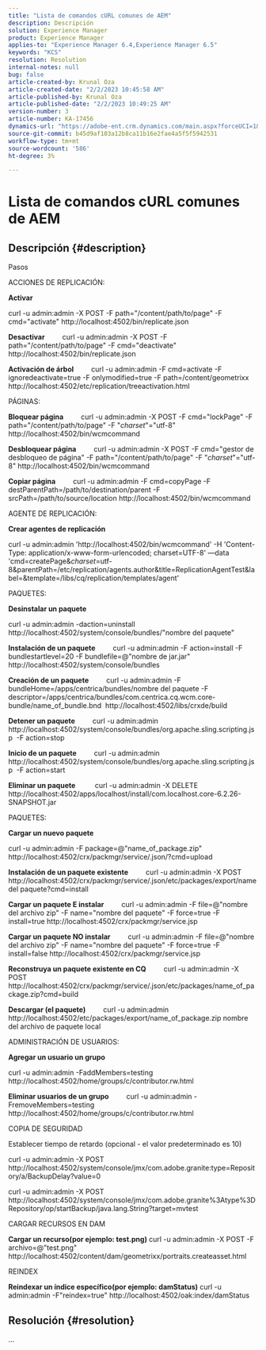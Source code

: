 ```yaml
---
title: "Lista de comandos cURL comunes de AEM"
description: Descripción
solution: Experience Manager
product: Experience Manager
applies-to: "Experience Manager 6.4,Experience Manager 6.5"
keywords: "KCS"
resolution: Resolution
internal-notes: null
bug: false
article-created-by: Krunal Oza
article-created-date: "2/2/2023 10:45:58 AM"
article-published-by: Krunal Oza
article-published-date: "2/2/2023 10:49:25 AM"
version-number: 3
article-number: KA-17456
dynamics-url: "https://adobe-ent.crm.dynamics.com/main.aspx?forceUCI=1&pagetype=entityrecord&etn=knowledgearticle&id=bd4d31c4-e6a2-ed11-aad1-6045bd006149"
source-git-commit: b45d9af103a12b8ca11b16e2fae4a5f5f5942531
workflow-type: tm+mt
source-wordcount: '586'
ht-degree: 3%

---
```


# Lista de comandos cURL comunes de AEM

## Descripción {#description}


Pasos

ACCIONES DE REPLICACIÓN:

<b>Activar</b>

curl -u admin:admin -X POST -F path=&quot;/content/path/to/page&quot; -F cmd=&quot;activate&quot; http://localhost:4502/bin/replicate.json

<b>Desactivar</b>
        curl -u admin:admin -X POST -F path=&quot;/content/path/to/page&quot; -F cmd=&quot;deactivate&quot; http://localhost:4502/bin/replicate.json

<b>Activación de árbol</b>
        curl -u admin:admin -F cmd=activate -F ignoredeactivate=true -F onlymodified=true -F path=/content/geometrixx http://localhost:4502/etc/replication/treeactivation.html

PÁGINAS:

<b>Bloquear página</b>
        curl -u admin:admin -X POST -F cmd=&quot;lockPage&quot; -F path=&quot;/content/path/to/page&quot; -F &quot;_charset_&quot;=&quot;utf-8&quot; http://localhost:4502/bin/wcmcommand

<b>Desbloquear página</b>
        curl -u admin:admin -X POST -F cmd=&quot;gestor de desbloqueo de página&quot; -F path=&quot;/content/path/to/page&quot; -F &quot;_charset_&quot;=&quot;utf-8&quot; http://localhost:4502/bin/wcmcommand

<b>Copiar página</b>
        curl -u admin:admin -F cmd=copyPage -F destParentPath=/path/to/destination/parent -F srcPath=/path/to/source/location http://localhost:4502/bin/wcmcommand

AGENTE DE REPLICACIÓN:

<b>Crear agentes de replicación</b>

curl -u admin:admin &#39;http://localhost:4502/bin/wcmcommand&#39; -H &#39;Content-Type: application/x-www-form-urlencoded; charset=UTF-8&#39; —data &#39;cmd=createPage&amp;_charset_=utf-8&amp;parentPath=/etc/replication/agents.author&amp;title=ReplicationAgentTest&amp;label=&amp;template=/libs/cq/replication/templates/agent&#39;

PAQUETES:

<b>Desinstalar un paquete</b>

curl -u admin:admin -daction=uninstall http://localhost:4502/system/console/bundles/&quot;nombre del paquete&quot;

<b>Instalación de un paquete</b>
        curl -u admin:admin -F action=install -F bundlestartlevel=20 -F bundlefile=@&quot;nombre de jar.jar&quot; http://localhost:4502/system/console/bundles

<b>Creación de un paquete</b>
        curl -u admin:admin -F bundleHome=/apps/centrica/bundles/nombre del paquete -F descriptor=/apps/centrica/bundles/com.centrica.cq.wcm.core-bundle/name_of_bundle.bnd  http://localhost:4502/libs/crxde/build

<b>Detener un paquete</b>
        curl -u admin:admin http://localhost:4502/system/console/bundles/org.apache.sling.scripting.jsp  -F action=stop

<b>Inicio de un paquete</b>
        curl -u admin:admin http://localhost:4502/system/console/bundles/org.apache.sling.scripting.jsp  -F action=start

<b>Eliminar un paquete</b>
         curl -u admin:admin -X DELETE http://localhost:4502/apps/localhost/install/com.localhost.core-6.2.26-SNAPSHOT.jar

PAQUETES:

<b>Cargar un nuevo paquete</b>

curl -u admin:admin -F package=@&quot;name_of_package.zip&quot; http://localhost:4502/crx/packmgr/service/.json/?cmd=upload

<b>Instalación de un paquete existente</b>
        curl -u admin:admin -X POST http://localhost:4502/crx/packmgr/service/.json/etc/packages/export/name del paquete?cmd=install

<b>Cargar un paquete E instalar</b>
        curl -u admin:admin -F file=@&quot;nombre del archivo zip&quot; -F name=&quot;nombre del paquete&quot; -F force=true -F install=true http://localhost:4502/crx/packmgr/service.jsp

<b>Cargar un paquete NO instalar</b>
        curl -u admin:admin -F file=@&quot;nombre del archivo zip&quot; -F name=&quot;nombre del paquete&quot; -F force=true -F install=false http://localhost:4502/crx/packmgr/service.jsp

<b>Reconstruya un paquete existente en CQ</b>
        curl -u admin:admin -X POST http://localhost:4502/crx/packmgr/service/.json/etc/packages/name_of_package.zip?cmd=build

<b>Descargar (el paquete)</b>
        curl -u admin:admin http://localhost:4502/etc/packages/export/name_of_package.zip nombre del archivo de paquete local

ADMINISTRACIÓN DE USUARIOS:

<b>Agregar un usuario un grupo</b>

curl -u admin:admin -FaddMembers=testing http://localhost:4502/home/groups/c/contributor.rw.html

<b>Eliminar usuarios de un grupo</b>
        curl -u admin:admin -FremoveMembers=testing http://localhost:4502/home/groups/c/contributor.rw.html

COPIA DE SEGURIDAD

Establecer tiempo de retardo (opcional - el valor predeterminado es 10)

curl -u admin:admin -X POST http://localhost:4502/system/console/jmx/com.adobe.granite:type=Repository/a/BackupDelay?value=0

curl -u admin:admin -X POST http://localhost:4502/system/console/jmx/com.adobe.granite%3Atype%3DRepository/op/startBackup/java.lang.String?target=mvtest

CARGAR RECURSOS EN DAM

<b>Cargar un recurso(por ejemplo: test.png)</b>
curl -u admin:admin -X POST -F archivo=@&quot;test.png&quot; http://localhost:4502/content/dam/geometrixx/portraits.createasset.html

REINDEX

<b>Reindexar un índice específico(por ejemplo: damStatus)</b>
curl -u admin:admin -F&quot;reindex=true&quot; http://localhost:4502/oak:index/damStatus


## Resolución {#resolution}


...
